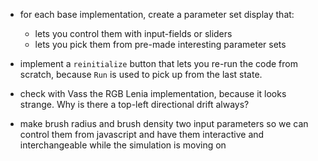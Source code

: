 - for each base implementation, create a parameter set display that:
  - lets you control them with input-fields or sliders 
  - lets you pick them from pre-made interesting parameter sets 

- implement a `reinitialize` button that lets you re-run the code from scratch, because `Run` is used to pick up from the last state. 

- check with Vass the RGB Lenia implementation, because it looks strange. Why is there a top-left directional drift always? 

- make brush radius and brush density two input parameters so we can control them from javascript and have them interactive and interchangeable while the simulation is moving on 